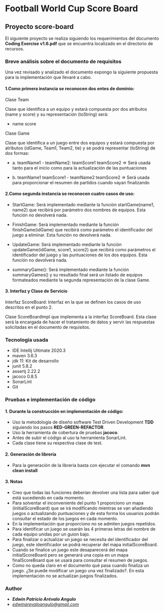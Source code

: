 # Football World Cup Score Board

## Proyecto score-board

El siguiente proyecto se realiza siguiendo los requerimientos del documento **Coding Exercise v1.6.pdf** que se
encuentra localizado en el directorio de recursos.

### Breve análisis sobre el documento de requisitos

Una vez revisado y analizado el documento expongo la siguiente propuesta para la implementación que llevaré a cabo.

#### 1.Como primera instancia se reconocen dos entes de dominio:

Clase Team

Clase que identifica a un equipo y estará compuesta por dos atributos (name y score) y su representación (toString)
será:

* name score

Clase Game

Clase que identifica a un juego entre dos equipos y estará compuesta por atributos (idGame, Team1, Team2, tie) y se
podrá representar (toString) de dos formas:

* a. teamName1 - teamName2: teamScore1 teamScore2 => Será usada tanto para el inicio como para la actualización de las
  puntuaciones

* b. teamName1 teamScore1 - teamName2 teamScore2 => Será usada para proporcionar el resumen de partidos cuando vayan
  finalizando

#### 2.Como segunda instancia se reconocen cuatro casos de uso:

* StartGame: Será implementado mediante la función startGame(name1, name2) que recibirá por parámetro dos nombres de
  equipos. Esta función no devolverá nada.

* FinishGame: Será implementado mediante la función finishGame(idGame) que recibirá como parámetro el identificador del
  juego a eliminar. Esta función no devolverá nada.

* UpdateGame: Será implementado mediante la función updateGame(idGame, score1, score2) que recibirá como parámetros el
  identificador del juego y las puntuaciones de los dos equipos. Esta función no devolverá nada.

* summaryGame(): Será implementado mediante la función summaryGames() y su resultado final será un listado de equipos
  formateados mediante la segunda representación de la clase Game.

#### 3. Interfaz y Clase de Servicio

Interfaz ScoreBoard: Interfaz en la que se definen los casos de uso descritos en el punto 2.

Clase ScoreBoardImpl que implementa a la interfaz ScoreBoard. Esta clase será la encargada de hacer el tratamiento de
datos y servir las respuestas solicitadas en el documento de requisitos.

### Tecnología usada

* IDE Intellij Ultimate 2020.3
* maven 3.6.3
* jdk 11: Kit de desarrollo
* junit 5.8.2
* assertj 2.22.2
* jacoco 0.8.5
* SonarLint
* Git

### Pruebas e implementación de código

#### 1. Durante la construcción en implementación de código:

* Uso la metodología de diseño software Test Driven Development **TDD** siguiendo los pasos **RED-GREEN-REFACTOR**.
* Uso la herramienta de cobertura de pruebas **jacoco**.
* Antes de subir el código al uso la herramienta SonarLint.
* Cada clase tiene su respectiva clase de test.

#### 2. Generación de librería

* Para la generación de la librería basta con ejecutar el comando **mvn clean install**

#### 3. Notas

* Creo que todas las funciones deberían devolver una lista para saber qué está sucediendo en cada momento.
* Para solventar el inconveniente del punto 1 proporciono un mapa (initialScoreBoard) que se irá modificando mientras se
  van añadiendo juegos o actualizando puntuaciones y de esta forma los usuarios podrán consultar el estado de los juegos
  en cada momento.
* En la implementación que proporciono no se admiten juegos repetidos.
* Para identificar un juego se usarán las 4 primeras letras del nombre de cada equipo unidas por un guion bajo.
* Para finalizar o actualizar un juego se necesita del identificador del juego, este identificador se podrá recuperar
  del mapa initialScoreBoard.
* Cuando se finalice un juego este desaparecerá del mapa initialScoreBoard pero se generará una copia en un mapa
  finalScoreBoard que se usará para consultar el resumen de juegos.
* Como no queda claro en el documento qué pasa cuando finaliza un juego. ¿Se puede modificar un juego una vez
  finalizado?. En esta implementación no se actualizan juegos finalizados.

### Author

* *****Edwin Patricio Arévalo Angulo*****
* *edwinarevaloangulo@gmail.com*
 


